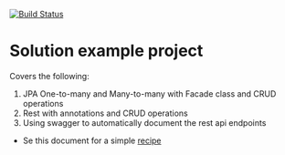 [![Build Status](https://travis-ci.org/dat3startcode/rest-jpa-devops-startcode.svg?branch=master)](https://travis-ci.org/dat3startcode/rest-jpa-devops-startcode)

# Solution example project
Covers the following:
1. JPA One-to-many and Many-to-many with Facade class and CRUD operations
2. Rest with annotations and CRUD operations
3. Using swagger to automatically document the rest api endpoints
  - Se this document for a simple [recipe](rest-api-documentation.md)
  